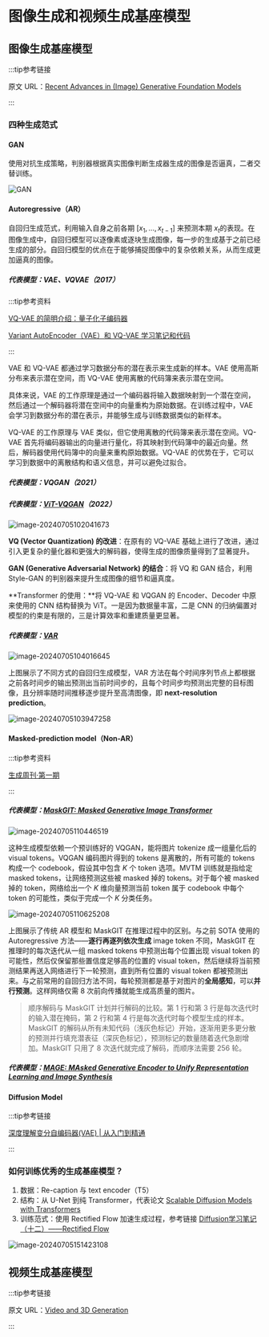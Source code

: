 # 图像生成和视频生成基座模型

## 图像生成基座模型

:::tip参考链接

原文 URL：[Recent Advances in (Image) Generative Foundation Models](https://datarelease.blob.core.windows.net/tutorial/vision_foundation_models_2024/Zhengyuan_Image_Generation.pdf)

:::

### 四种生成范式

#### GAN

使用对抗生成策略，判别器根据真实图像判断生成器生成的图像是否逼真，二者交替训练。

![GAN](https://raw.githubusercontent.com/bonjour-npy/Image-Hosting-Service/main/typora_imagesGAN.png)

#### Autoregressive（AR）

自回归生成范式，利用输入自身之前各期 $[x_1,...,x_{t-1}]$ 来预测本期 $x_t$​​ 的表现。在图像生成中，自回归模型可以逐像素或逐块生成图像，每一步的生成基于之前已经生成的部分。自回归模型的优点在于能够捕捉图像中的复杂依赖关系，从而生成更加逼真的图像。

##### 代表模型：VAE、VQVAE（2017）

:::tip参考资料

[VQ-VAE 的简明介绍：量子化子编码器](https://www.spaces.ac.cn/archives/6760)

[Variant AutoEncoder（VAE）和 VQ-VAE 学习笔记和代码](https://blog.csdn.net/Je1zvz/article/details/136398797)

:::

VAE 和 VQ-VAE 都通过学习数据分布的潜在表示来生成新的样本。VAE 使用高斯分布来表示潜在空间，而 VQ-VAE 使用离散的代码簿来表示潜在空间。

具体来说，VAE 的工作原理是通过一个编码器将输入数据映射到一个潜在空间，然后通过一个解码器将潜在空间中的向量重构为原始数据。在训练过程中，VAE 会学习到数据分布的潜在表示，并能够生成与训练数据类似的新样本。

VQ-VAE 的工作原理与 VAE 类似，但它使用离散的代码簿来表示潜在空间。VQ-VAE 首先将编码器输出的向量进行量化，将其映射到代码簿中的最近向量。然后，解码器使用代码簿中的向量来重构原始数据。VQ-VAE 的优势在于，它可以学习到数据中的离散结构和语义信息，并可以避免过拟合。

##### 代表模型：VQGAN（2021）

##### 代表模型：[ViT-VQGAN](https://arxiv.org/pdf/2110.04627)（2022）

![image-20240705102041673](https://raw.githubusercontent.com/bonjour-npy/Image-Hosting-Service/main/typora_imagesimage-20240705102041673.png)

**VQ (Vector Quantization) 的改进**：在原有的 VQ-VAE 基础上进行了改进，通过引入更复杂的量化器和更强大的解码器，使得生成的图像质量得到了显著提升。

**GAN (Generative Adversarial Network) 的结合**：将 VQ 和 GAN 结合，利用 Style-GAN 的判别器来提升生成图像的细节和逼真度。

**Transformer 的使用：**将 VQ-VAE 和 VQGAN 的 Encoder、Decoder 中原来使用的 CNN 结构替换为 ViT。一是因为数据量丰富，二是 CNN 的归纳偏置对模型的约束是有限的，三是计算效率和重建质量更显著。

##### 代表模型：[VAR](https://arxiv.org/pdf/2404.02905)

![image-20240705104016645](https://raw.githubusercontent.com/bonjour-npy/Image-Hosting-Service/main/typora_imagesimage-20240705104016645.png)

上图展示了不同方式的自回归生成模型，VAR 方法在每个时间序列节点上都根据之前各时间步的输出预测出当前时间步的，且每个时间步均预测出完整的目标图像，且分辨率随时间推移逐步提升至高清图像，即 **next-resolution prediction**。

![image-20240705103947258](https://raw.githubusercontent.com/bonjour-npy/Image-Hosting-Service/main/typora_imagesimage-20240705103947258.png)

#### Masked-prediction model（Non-AR）

:::tip参考资料

[生成周刊·第一期](https://wrong.wang/blog/20230107-%E7%94%9F%E6%88%90%E5%91%A8%E5%88%8A%E7%AC%AC%E4%B8%80%E6%9C%9F/)

:::

##### 代表模型：[MaskGIT: Masked Generative Image Transformer](https://arxiv.org/pdf/2202.04200v1)

![image-20240705110446519](https://raw.githubusercontent.com/bonjour-npy/Image-Hosting-Service/main/typora_imagesimage-20240705110446519.png)

这种生成模型依赖一个预训练好的 VQGAN，能将图片 tokenize 成一组量化后的 visual tokens。VQGAN 编码图片得到的 tokens 是离散的，所有可能的 tokens 构成一个 codebook，假设其中包含 $K$ 个 token 选项。MVTM 训练就是指给定 masked tokens，让网络预测这些被 masked 掉的 tokens。对于每个被 masked 掉的 token，网络给出一个 $K$ 维向量预测当前 token 属于 codebook 中每个 token 的可能性，类似于完成一个 $K$ 分类任务。

![image-20240705110625208](https://raw.githubusercontent.com/bonjour-npy/Image-Hosting-Service/main/typora_imagesimage-20240705110625208.png)

上图展示了传统 AR 模型和 MaskGIT 在推理过程中的区别。与之前 SOTA 使用的 Autoregressive 方法——**逐行再逐列依次生成** image token 不同，MaskGIT 在推理时的每次迭代从一组 masked tokens 中预测出每个位置出现 visual token 的可能性，然后仅保留那些置信度足够高的位置的 visual token，然后继续将当前预测结果再送入网络进行下一轮预测，直到所有位置的 visual token 都被预测出来。与之前常用的自回归方法不同，每轮预测都是基于对图片的**全局感知**，可以**并行预测**。这样网络仅需 8 次前向传播就能生成高质量的图片。

> 顺序解码与 MaskGIT 计划并行解码的比较。第 1 行和第 3 行是每次迭代时的输入潜在掩码，第 2 行和第 4 行是每次迭代时每个模型生成的样本。MaskGIT 的解码从所有未知代码（浅灰色标记）开始，逐渐用更多更分散的预测并行填充潜表征（深灰色标记），预测标记的数量随着迭代急剧增加。MaskGIT 只用了 8 次迭代就完成了解码，而顺序法需要 256 轮。

##### 代表模型：[MAGE: MAsked Generative Encoder to Unify Representation Learning and Image Synthesis](https://arxiv.org/pdf/2211.09117)

#### Diffusion Model

:::tip参考链接

[深度理解变分自编码器(VAE) | 从入门到精通 ](https://www.cnblogs.com/wxkang/p/17128108.html)

:::

### 如何训练优秀的生成基座模型？

1. 数据：Re-caption 与 text encoder（T5）
2. 结构：从 U-Net 到纯 Transformer，代表论文 [Scalable Diffusion Models with Transformers](https://arxiv.org/pdf/2212.09748)
3. 训练范式：使用 Rectified Flow 加速生成过程，参考链接 [Diffusion学习笔记（十二）——Rectified Flow](https://zhuanlan.zhihu.com/p/638118847)

![image-20240705151423108](https://raw.githubusercontent.com/bonjour-npy/Image-Hosting-Service/main/typora_imagesimage-20240705151423108.png)

## 视频生成基座模型

:::tip参考链接

原文 URL：[Video and 3D Generation](https://datarelease.blob.core.windows.net/tutorial/vision_foundation_models_2024/Kevin_Video_3D_Generation.pdf)

:::
